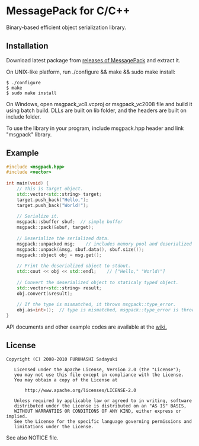 MessagePack for C/C++
=====================
Binary-based efficient object serialization library.


## Installation

Download latest package from [releases of MessagePack](http://sourceforge.net/projects/msgpack/files/) and extract it.

On UNIX-like platform, run ./configure && make && sudo make install:

    $ ./configure
    $ make
    $ sudo make install

On Windows, open msgpack_vc8.vcproj or msgpack_vc2008 file and build it using batch build. DLLs are built on lib folder,
and the headers are built on include folder.

To use the library in your program, include msgpack.hpp header and link "msgpack" library.


## Example
```CPP
#include <msgpack.hpp>
#include <vector>
    
int main(void) {
    // This is target object.
    std::vector<std::string> target;
    target.push_back("Hello,");
    target.push_back("World!");
    
    // Serialize it.
    msgpack::sbuffer sbuf;  // simple buffer
    msgpack::pack(&sbuf, target);
    
    // Deserialize the serialized data.
    msgpack::unpacked msg;    // includes memory pool and deserialized object
    msgpack::unpack(&msg, sbuf.data(), sbuf.size());
    msgpack::object obj = msg.get();
    
    // Print the deserialized object to stdout.
    std::cout << obj << std::endl;    // ["Hello," "World!"]
    
    // Convert the deserialized object to staticaly typed object.
    std::vector<std::string> result;
    obj.convert(&result);
    
    // If the type is mismatched, it throws msgpack::type_error.
    obj.as<int>();  // type is mismatched, msgpack::type_error is thrown
}
```


API documents and other example codes are available at the [wiki.](http://redmine.msgpack.org/projects/msgpack/wiki)


## License

    Copyright (C) 2008-2010 FURUHASHI Sadayuki
    
       Licensed under the Apache License, Version 2.0 (the "License");
       you may not use this file except in compliance with the License.
       You may obtain a copy of the License at
    
           http://www.apache.org/licenses/LICENSE-2.0
    
       Unless required by applicable law or agreed to in writing, software
       distributed under the License is distributed on an "AS IS" BASIS,
       WITHOUT WARRANTIES OR CONDITIONS OF ANY KIND, either express or implied.
       See the License for the specific language governing permissions and
       limitations under the License.

See also NOTICE file.

